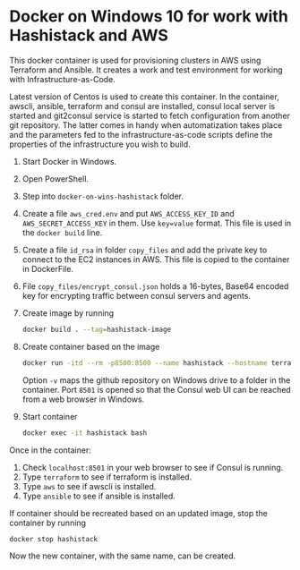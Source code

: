 # Docker on Windows 10 for work with Hashistack and AWS

This docker container is used for provisioning clusters in AWS using Terraform and Ansible. It creates a work and test environment for working with Infrastructure-as-Code.

Latest version of Centos is used to create this container.
In the container, awscli, ansible, terraform and consul are installed, consul local server is started and git2consul service is started to fetch configuration from another git repository. The latter comes in handy when automatization takes place and the parameters fed to the infrastructure-as-code scripts define the properties of the infrastructure you wish to build.

1. Start Docker in Windows.
2. Open PowerShell.
3. Step into `docker-on-wins-hashistack` folder.
4. Create a file `aws_cred.env` and put `AWS_ACCESS_KEY_ID` and `AWS_SECRET_ACCESS_KEY` in them. Use `key=value` format. This file is used in the `docker build` line.
5. Create a file `id_rsa` in folder `copy_files` and add the private key to connect to the EC2 instances in AWS. This file is copied to the container in DockerFile.
6. File `copy_files/encrypt_consul.json` holds a 16-bytes, Base64 encoded key for encrypting traffic between consul servers and agents.
7. Create image by running

    ```bash
    docker build . --tag=hashistack-image
    ```

8. Create container based on the image

    ```bash
    docker run -itd --rm -p8500:8500 --name hashistack --hostname terraformer -v C:\marko\GitHub:/local-git --env-file "env.list" --env-file "aws_cred.env" hashistack-image
    ```

    Option `-v` maps the github repository on Windows drive to a folder in the container.
    Port `8501` is opened so that the Consul web UI can be reached from a web browser in Windows.

9. Start container

    ```bash
    docker exec -it hashistack bash
    ```

Once in the container:

1. Check `localhost:8501` in your web browser to see if Consul is running.
2. Type `terraform` to see if terraform is installed.
3. Type `aws` to see if awscli is installed.
4. Type `ansible` to see if ansible is installed.

If container should be recreated based on an updated image, stop the container by running

```bash
docker stop hashistack
```

 Now the new container, with the same name, can be created.
